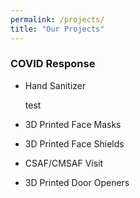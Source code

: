 ```yaml
---
permalink: /projects/
title: "Our Projects"
---
```



### COVID Response
* Hand Sanitizer 

   test  
   
* 3D Printed Face Masks
* 3D Printed Face Shields
* CSAF/CMSAF Visit
* 3D Printed Door Openers




